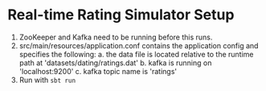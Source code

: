 Real-time Rating Simulator Setup
================================

1. ZooKeeper and Kafka need to be running before this runs.
2. src/main/resources/application.conf contains the application config and specifies the following:
  a. the data file is located relative to the runtime path at 'datasets/dating/ratings.dat'
  b. kafka is running on 'localhost:9200'
  c. kafka topic name is 'ratings'
3. Run with `sbt run`
